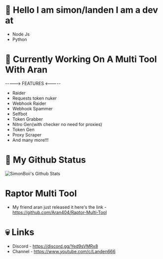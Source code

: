 # 👋 Hello I am simon/landen I am a dev at
- Node Js 
- Python

# 🚀 Currently Working On A Multi Tool With Aran
-----> FEATURES <-----
- Raider
- Requests token nuker
- Webhook Raider
- Webhook Spammer
- Selfbot
- Token Grabber
- Nitro Gen(with checker no need for proxies)
- Token Gen
- Proxy Scraper
- And many more!!!

# 🎀 My Github Status
<img align="center" src="https://github-readme-stats.vercel.app/api?username=simonboiii&include_all_commits=true&count_private=true&show_icons=true&line_height=20&title_color=7A7ADB&icon_color=2234AE&text_color=D3D3D3&bg_color=0,000000,130F40" alt="SimonBoii's Github Stats">

# Raptor Multi Tool
- My friend aran just released it here's the link - https://github.com/Aran404/Raptor-Multi-Tool

# 💀 Links
- Discord - https://discord.gg/Yed9sVMRx8
- Channel - https://www.youtube.com/c/Landen666
